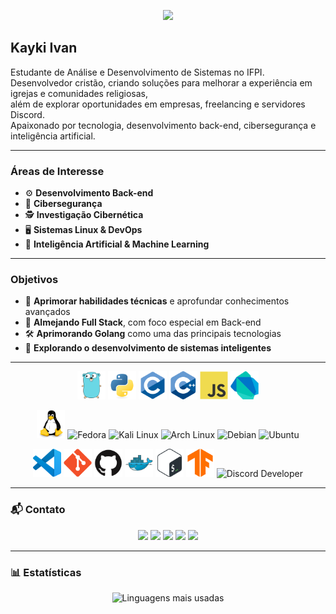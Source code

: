 <p align="center">
  <img src="https://readme-typing-svg.herokuapp.com/?color=b0b0b0&size=35&center=true&vCenter=true&width=1000&lines=Hey+Guys!+🌙" />
</p>

## Kayki Ivan

Estudante de Análise e Desenvolvimento de Sistemas no IFPI.  
Desenvolvedor cristão, criando soluções para melhorar a experiência em igrejas e comunidades religiosas,  
além de explorar oportunidades em empresas, freelancing e servidores Discord.  
Apaixonado por tecnologia, desenvolvimento back-end, cibersegurança e inteligência artificial.

---

### Áreas de Interesse
- ⚙ **Desenvolvimento Back-end**
- 🔐 **Cibersegurança**
- 🕵 **Investigação Cibernética**
- 🖥 **Sistemas Linux & DevOps**
- 🧠 **Inteligência Artificial & Machine Learning**

---

### Objetivos
- 🔧 **Aprimorar habilidades técnicas** e aprofundar conhecimentos avançados  
- 🚀 **Almejando Full Stack**, com foco especial em Back-end  
- 🛠 **Aprimorando Golang** como uma das principais tecnologias  
- 🤖 **Explorando o desenvolvimento de sistemas inteligentes**  

---

<p align="center">
  <img src="https://raw.githubusercontent.com/devicons/devicon/master/icons/go/go-original.svg" alt="Go" width="45"/>
  <img src="https://raw.githubusercontent.com/devicons/devicon/master/icons/python/python-original.svg" alt="Python" width="45"/>
  <img src="https://raw.githubusercontent.com/devicons/devicon/master/icons/c/c-original.svg" alt="C" width="45"/>
  <img src="https://raw.githubusercontent.com/devicons/devicon/master/icons/cplusplus/cplusplus-original.svg" alt="C++" width="45"/>
  <img src="https://raw.githubusercontent.com/devicons/devicon/master/icons/javascript/javascript-original.svg" alt="JavaScript" width="45"/>
  <img src="https://raw.githubusercontent.com/devicons/devicon/master/icons/dart/dart-original.svg" alt="Dart" width="45"/>
</p>

<p align="center">
  <img src="https://raw.githubusercontent.com/devicons/devicon/master/icons/linux/linux-original.svg" alt="Linux" width="45"/>
  <img src="https://upload.wikimedia.org/wikipedia/commons/3/3f/Fedora_logo.svg" alt="Fedora" width="45"/>
  <img src="https://upload.wikimedia.org/wikipedia/commons/6/66/Kali-linux-logo.svg" alt="Kali Linux" width="45"/>
  <img src="https://upload.wikimedia.org/wikipedia/commons/6/69/Archlinux-logo-standard-version.svg" alt="Arch Linux" width="45"/>
  <img src="https://upload.wikimedia.org/wikipedia/commons/b/b2/Debian_openlogo.svg" alt="Debian" width="45"/>
  <img src="https://upload.wikimedia.org/wikipedia/commons/9/9e/UbuntuCoF.svg" alt="Ubuntu" width="45"/>
</p>

<p align="center">
  <img src="https://raw.githubusercontent.com/devicons/devicon/master/icons/vscode/vscode-original.svg" alt="VSCode" width="45"/>
  <img src="https://raw.githubusercontent.com/devicons/devicon/master/icons/git/git-original.svg" alt="Git" width="45"/>
  <img src="https://raw.githubusercontent.com/devicons/devicon/master/icons/github/github-original.svg" alt="GitHub" width="45"/>
  <img src="https://raw.githubusercontent.com/devicons/devicon/master/icons/docker/docker-original.svg" alt="Docker" width="45"/>
  <img src="https://raw.githubusercontent.com/devicons/devicon/master/icons/bash/bash-original.svg" alt="Bash" width="45"/>
  <img src="https://raw.githubusercontent.com/devicons/devicon/master/icons/tensorflow/tensorflow-original.svg" alt="TensorFlow" width="45"/>
  <img src="https://upload.wikimedia.org/wikipedia/commons/3/3f/Discord.svg" alt="Discord Developer" width="45"/>
</p>

---

### 📬 Contato
<p align="center">
  <a href="https://www.instagram.com/sous4bit" target="_blank"><img src="https://img.shields.io/badge/Instagram-%23E4405F?style=for-the-badge&logo=instagram&logoColor=white"></a>
  <a href="https://www.twitch.tv/sh1ft7172" target="_blank"><img src="https://img.shields.io/badge/Twitch-9146FF?style=for-the-badge&logo=twitch&logoColor=white"></a>
  <a href="https://discord.gg/Geracao144k" target="_blank"><img src="https://img.shields.io/badge/Discord-7289DA?style=for-the-badge&logo=discord&logoColor=white"></a> 
  <a href="mailto:ivankayki72@gmail.com"><img src="https://img.shields.io/badge/Gmail-%23333?style=for-the-badge&logo=gmail&logoColor=white"></a>
  <a href="https://www.linkedin.com/in/kayki-de-sousa-5a33292b3/" target="_blank"><img src="https://img.shields.io/badge/LinkedIn-%230077B5?style=for-the-badge&logo=linkedin&logoColor=white"></a>
</p>

---

### 📊 Estatísticas
<p align="center">
  <img src="https://github-readme-stats.vercel.app/api/top-langs/?username=sh1ftx&layout=compact&theme=tokyonight" alt="Linguagens mais usadas"/>
  <br>
  <img src="https://github-readme-stats.vercel.app/api?username=
